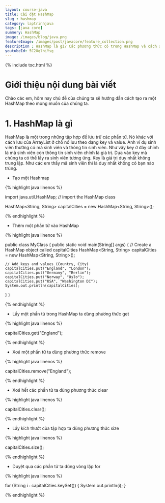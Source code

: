 ```yaml
---
layout: course-java
title: Cài đặt HashMap
slug : hashmap
category: laptrinhjava
tags: [java core]
summery: HashMap
image: /images/blog/java.png
featureImage: /images/post/javacore/feature_collection.png
description : HashMap là gì? Các phương thức có trong HashMap và cách sử dụng HashMap
youtubeId: 5C2OqlhiYsg
---
```


{% include toc.html %}

# **Giới thiệu nội dung bài viết**

Chào các em, hôm nay chủ đề của chúng ta sẽ hướng dẫn cách tạo ra một HashMap theo mong muốn của chúng ta.

# **1. HashMap là gì**

HashMap là một trong những tập hợp để lưu trữ các phần tử. Nó khác với cách lưu của ArrayList ở chỗ nó lưu theo dạng key và value. Anh ví dụ sinh viên thường có mã sinh viên và thông tin sinh viên. Như vậy key ở đây chính là mã sinh viên còn thông tin sinh viên chính là giá trị. Dựa vào key mà chúng ta có thể lấy ra sinh viên tương ứng. Key là giá trị duy nhất không trung lặp. Như các em thấy mã sinh viên thì là duy nhất không có bạn nào trùng.

- Tạo một Hashmap

{% highlight java linenos %}

import java.util.HashMap; // import the HashMap class

HashMap<String, String> capitalCities = new HashMap<String, String>();

{% endhighlight %}

- Thêm một phần tử vào HashMap

{% highlight java linenos %}

public class MyClass {
  public static void main(String[] args) {
    // Create a HashMap object called capitalCities
    HashMap<String, String> capitalCities = new HashMap<String, String>();

    // Add keys and values (Country, City)
    capitalCities.put("England", "London");
    capitalCities.put("Germany", "Berlin");
    capitalCities.put("Norway", "Oslo");
    capitalCities.put("USA", "Washington DC");
    System.out.println(capitalCities);
  }
}

{% endhighlight %}

- Lấy một phần tử trong HashMap ta dùng phương thức get

{% highlight java linenos %}

capitalCities.get("England");

{% endhighlight %}

- Xoá một phần tử ta dùng phương thức remove

{% highlight java linenos %}

capitalCities.remove("England");

{% endhighlight %}

- Xoá hết các phần tử ta dùng phương thức clear

{% highlight java linenos %}

capitalCities.clear();

{% endhighlight %}

- Lấy kích thướt của tập hợp ta dùng phương thức size

{% highlight java linenos %}

capitalCities.size();

{% endhighlight %}

- Duyệt qua các phần tử ta dùng vòng lặp for

{% highlight java linenos %}

for (String i : capitalCities.keySet()) {
  System.out.println(i);
}

{% endhighlight %}








